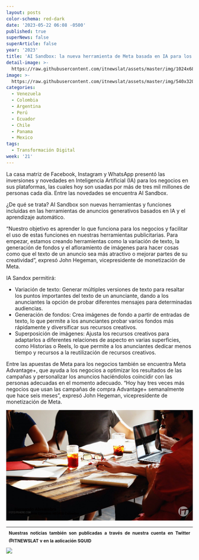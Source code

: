 ```yaml
---
layout: posts
color-schema: red-dark
date: '2023-05-22 06:08 -0500'
published: true
superNews: false
superArticle: false
year: '2023'
title: 'AI Sandbox: la nueva herramienta de Meta basada en IA para los negocios '
detail-image: >-
  https://raw.githubusercontent.com/itnewslat/assets/master/img/1024x680/Reunion-de-trabajo-g.jpg
image: >-
  https://raw.githubusercontent.com/itnewslat/assets/master/img/540x320/Reunion-de-trabajo-p.jpg
categories:
  - Venezuela
  - Colombia
  - Argentina
  - Perú
  - Ecuador
  - Chile
  - Panama
  - Mexico
tags:
  - Transformación Digital
week: '21'
---
```

La casa matriz de Facebook, Instagram y WhatsApp presentó las inversiones y novedades en Inteligencia Artificial (IA) para los negocios en sus plataformas, las cuales hoy son usadas por más de tres mil millones de personas cada día. Entre las novedades se encuentra AI Sandbox. 

¿De qué se trata? AI Sandbox son nuevas herramientas y funciones incluidas en las herramientas de anuncios generativos basados en IA y el aprendizaje automático. 

“Nuestro objetivo es aprender lo que funciona para los negocios y facilitar el uso de estas funciones en nuestras herramientas publicitarias. Para empezar, estamos creando herramientas como la variación de texto, la generación de fondos y el afloramiento de imágenes para hacer cosas como que el texto de un anuncio sea más atractivo o mejorar partes de su creatividad”, expresó John Hegeman, vicepresidente de monetización de Meta.

IA Sandox permitirá: 

- Variación de texto: Generar múltiples versiones de texto para resaltar los puntos importantes del texto de un anunciante, dando a los anunciantes la opción de probar diferentes mensajes para determinadas audiencias.
- Generación de fondos: Crea imágenes de fondo a partir de entradas de texto, lo que permite a los anunciantes probar varios fondos más rápidamente y diversificar sus recursos creativos.
- Superposición de imágenes: Ajusta los recursos creativos para adaptarlos a diferentes relaciones de aspecto en varias superficies, como Historias o Reels, lo que permite a los anunciantes dedicar menos tiempo y recursos a la reutilización de recursos creativos.

Entre las apuestas de Meta para los negocios también se encuentra Meta Advantage+, que ayuda a los negocios a optimizar los resultados de las campañas y personalizar los anuncios haciéndolos coincidir con las personas adecuadas en el momento adecuado. “Hoy hay tres veces más negocios que usan las campañas de compra Advantage+ semanalmente que hace seis meses”, expresó John Hegeman, vicepresidente de monetización de Meta.

![](https://raw.githubusercontent.com/itnewslat/assets/master/img/540x320/Reunion-de-trabajo-p.jpg)

<table style="height: 42px;" width="569">
<tbody>
<tr>
<td style="text-align: justify;"><sub><strong>Nuestras noticias también son publicadas a través de nuestra cuenta en Twitter <a href="https://twitter.com/itnewslat?lang=es">@ITNEWSLAT</a> y en la aplicación <a href="https://squidapp.co/en/">SQUID</a></strong></sub></td>
</tr>
</tbody>
</table>
<img src="https://tracker.metricool.com/c3po.jpg?hash=56f88a41e39ab42c063cc51676587a04"/>